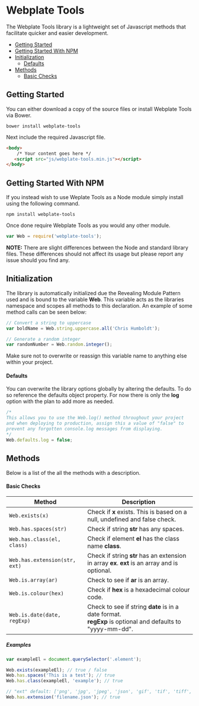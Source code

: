 # Webplate Tools
The Webplate Tools library is a lightweight set of Javascript methods that facilitate quicker and easier development.

* [Getting Started](#getting-started)
* [Getting Started With NPM](#getting-started-with-npm)
* [Initialization](#initialization)
	* [Defaults](#defaults)
* [Methods](#methods)
	* [Basic Checks](#basic-checks)

## Getting Started
You can either download a copy of the source files or install Webplate Tools via Bower.

```
bower install webplate-tools
```

Next include the required Javascript file.

```html
<body>
	/* Your content goes here */
   <script src="js/webplate-tools.min.js"></script>
</body>
```

## Getting Started With NPM
If you instead wish to use Weplate Tools as a Node module simply install using the following command.

```
npm install webplate-tools
```

Once done require Webplate Tools as you would any other module.

```javascript
var Web = require('webplate-tools');
```

**NOTE:** There are slight differences between the Node and standard library files. These differences should not affect its usage but please report any issue should you find any.

## Initialization
The library is automatically initialized due the Revealing Module Pattern used and is bound to the variable **Web**. This variable acts as the libraries namespace and scopes all methods to this declaration. An example of some method calls can be seen below:

```javascript
// Convert a string to uppercase
var boldName = Web.string.uppercase.all('Chris Humboldt');

// Generate a random integer
var randomNumber = Web.random.integer();
```

Make sure not to overwrite or reassign this variable name to anything else within your project.

#### Defaults
You can overwrite the library options globally by altering the defaults. To do so reference the defaults object property. For now there is only the **log** option with the plan to add more as needed.

```javascript
/*
This allows you to use the Web.log() method throughout your project
and when deploying to production, assign this a value of "false" to
prevent any forgotten console.log messages from displaying.
*/
Web.defaults.log = false;
```

## Methods
Below is a list of the all the methods with a description.

#### Basic Checks
Method | Description
---- | ----
`Web.exists(x)` | Check if **x** exists. This is based on a null, undefined and false check.
`Web.has.spaces(str)` | Check if string **str** has any spaces.
`Web.has.class(el, class)` | Check if element **el** has the class name **class**.
`Web.has.extension(str, ext)` | Check if string **str** has an extension in array **ex**. **ext** is an array and is optional.
`Web.is.array(ar)` | Check to see if **ar** is an array.
`Web.is.colour(hex)` | Check if **hex** is a hexadecimal colour code.
`Web.is.date(date, regExp)` | Check to see if string **date** is in a date format.<br>**regExp** is optional and defaults to "yyyy-mm-dd".

##### Examples
```javascript
var exampleEl = document.querySelector('.element');

Web.exists(exampleEl); // true / false
Web.has.spaces('This is a test'); // true
Web.has.class(exampleEl, 'example'); // true

// "ext" default: ['png', 'jpg', 'jpeg', 'json', 'gif', 'tif', 'tiff', 'bmp', 'doc', 'docx', 'xls', 'xlsx', 'pdf', 'txt', 'csv']
Web.has.extension('filename.json'); // true
```
